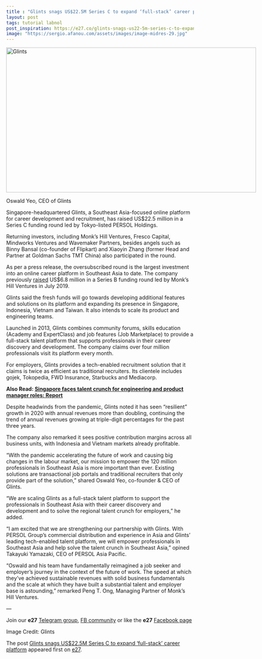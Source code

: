 ```yaml
---
title : "Glints snags US$22.5M Series C to expand ‘full-stack’ career platform"
layout: post
tags: tutorial labnol
post_inspiration: https://e27.co/glints-snags-us22-5m-series-c-to-expand-full-stack-career-platform-20210405/
image: "https://sergio.afanou.com/assets/images/image-midres-29.jpg"
---
```


<div id="attachment_413228" style="width: 681px" class="wp-caption aligncenter"><img aria-describedby="caption-attachment-413228" loading="lazy" class="wp-image-413228 size-full" src="https://e27.co/wp-content/uploads/2021/04/Oswald_Yeo_._Glints.001.jpg" alt="Glints" width="671" height="390" /><p id="caption-attachment-413228" class="wp-caption-text">Oswald Yeo, CEO of Glints</p></div>
<p>Singapore-headquartered Glints, a Southeast Asia-focused online platform for career development and recruitment, has raised US$22.5 million in a Series C funding round led by Tokyo-listed PERSOL Holdings.</p>
<p>Returning investors, including Monk’s Hill Ventures, Fresco Capital, Mindworks Ventures and Wavemaker Partners, besides angels such as Binny Bansal (co-founder of Flipkart) and Xiaoyin Zhang (former Head and Partner at Goldman Sachs TMT China) also participated in the round.</p>
<p>As per a press release, the oversubscribed round is the largest investment into an online career platform in Southeast Asia to date. The company previously <a rel="follow" href="https://e27.co/glints-eyes-vietnam-hong-kong-expansion-with-us6-8m-series-b-20190715/">raised</a> US$6.8 million in a Series B funding round led by Monk&#8217;s Hill Ventures in July 2019.</p>
<p>Glints said the fresh funds will go towards developing additional features and solutions on its platform and expanding its presence in Singapore, Indonesia, Vietnam and Taiwan. It also intends to scale its product and engineering teams.</p>
<p>Launched in 2013, Glints combines community forums, skills education (Academy and ExpertClass) and job features (Job Marketplace) to provide a full-stack talent platform that supports professionals in their career discovery and development. The company claims over four million professionals visit its platform every month.</p>
<p>For employers, Glints provides a tech-enabled recruitment solution that it claims is twice as efficient as traditional recruiters. Its clientele includes gojek, Tokopedia, FWD Insurance, Starbucks and Mediacorp.</p>
<p><strong>Also Read: <a rel="follow" href="https://e27.co/singapore-faces-talent-crunch-for-engineering-and-product-manager-roles-report-20210330/">Singapore faces talent crunch for engineering and product manager roles: Report</a></strong></p>
<p>Despite headwinds from the pandemic, Glints noted it has seen &#8220;resilient&#8221; growth in 2020 with annual revenues more than doubling, continuing the trend of annual revenues growing at triple-digit percentages for the past three years.</p>
<p>The company also remarked it sees positive contribution margins across all business units, with Indonesia and Vietnam markets already profitable.</p>
<p>&#8220;With the pandemic accelerating the future of work and causing big changes in the labour market, our mission to empower the 120 million professionals in Southeast Asia is more important than ever. Existing solutions are transactional job portals and traditional recruiters that only provide part of the solution,&#8221; shared Oswald Yeo, co-founder &amp; CEO of Glints.</p>
<p>&#8220;We are scaling Glints as a full-stack talent platform to support the professionals in Southeast Asia with their career discovery and development and to solve the regional talent crunch for employers,” he added.</p>
<p>“I am excited that we are strengthening our partnership with Glints. With PERSOL Group’s commercial distribution and experience in Asia and Glints’ leading tech-enabled talent platform, we will empower professionals in Southeast Asia and help solve the talent crunch in Southeast Asia,” opined Takayuki Yamazaki, CEO of PERSOL Asia Pacific.</p>
<p>“Oswald and his team have fundamentally reimagined a job seeker and employer’s journey in the context of the future of work. The speed at which they’ve achieved sustainable revenues with solid business fundamentals and the scale at which they have built a substantial talent and employer base is astounding,” remarked Peng T. Ong, Managing Partner of Monk’s Hill Ventures.</p>
<p>—</p>
<p data-pm-slice="1 1 []">Join our <strong>e27</strong> <a class="ProsemirrorEditor-link" rel="follow" href="https://t.me/joinchat/HmTbfBcGCZeykhM8NOlQ-g" rel="follow" >Telegram group</a>, <a class="ProsemirrorEditor-link" rel="follow" href="https://www.facebook.com/groups/e27co/permalink/886904662065955/" rel="follow" >FB community</a> or like the <strong>e27</strong> <a class="ProsemirrorEditor-link" rel="follow" href="https://www.facebook.com/e27/?ref=your_pages" rel="follow" >Facebook page</a></p>
<p data-pm-slice="1 1 []">Image Credit: Glints</p>
<p>The post <a rel="nofollow" href="https://e27.co/glints-snags-us22-5m-series-c-to-expand-full-stack-career-platform-20210405/">Glints snags US$22.5M Series C to expand &#8216;full-stack&#8217; career platform</a> appeared first on <a rel="nofollow" href="https://e27.co">e27</a>.</p>
